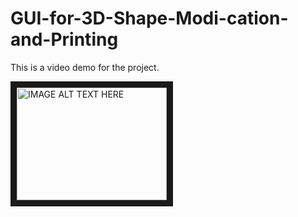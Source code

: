# GUI-for-3D-Shape-Modi-cation-and-Printing
This is a video demo for the project.

<a href="http://www.youtube.com/watch?feature=player_embedded&v=reia9jfJZPk&t=8s
" target="_blank"><img src="http://img.youtube.com/vi/reia9jfJZPk&t=8s/1.jpg" 
alt="IMAGE ALT TEXT HERE" width="240" height="180" border="10" /></a>
